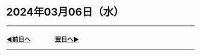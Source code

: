 # 2024年03月06日（水）

---

### [◀️前日へ](https://github.com/yuasys/chatty-journal/blob/main/2024/03/2024-03-05.md)&emsp;&emsp;&emsp;&emsp;[翌日へ▶️](https://github.com/yuasys/chatty-journal/blob/main/2024/03/2024-03-07.md)

---

